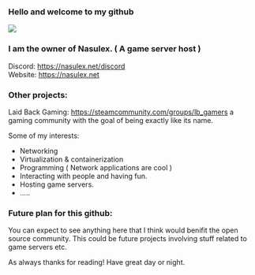 ### Hello and welcome to my github
<img src="./particle.webp">

### I am the owner of Nasulex. ( A game server host )
Discord: https://nasulex.net/discord<br>
Website: https://nasulex.net

### Other projects:
Laid Back Gaming: https://steamcommunity.com/groups/lb_gamers a gaming community with the goal of being exactly like its name.

Some of my interests:
* Networking
* Virtualization & containerization
* Programming ( Network applications are cool ) 
* Interacting with people and having fun. 
* Hosting game servers. 
* .....

### Future plan for this github:

You can expect to see anything here that I think would benifit the open source community. This could be future projects involving stuff related to game servers etc. 

As always thanks for reading! Have great day or night. 

